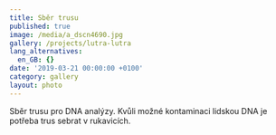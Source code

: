 ```yaml
---
title: Sběr trusu
published: true
image: /media/a_dscn4690.jpg
gallery: /projects/lutra-lutra
lang_alternatives:
  en_GB: {}
date: '2019-03-21 00:00:00 +0100'
category: gallery
layout: photo
---
```

Sběr trusu pro DNA analýzy. Kvůli možné kontaminaci lidskou DNA je potřeba trus sebrat v rukavicích.
